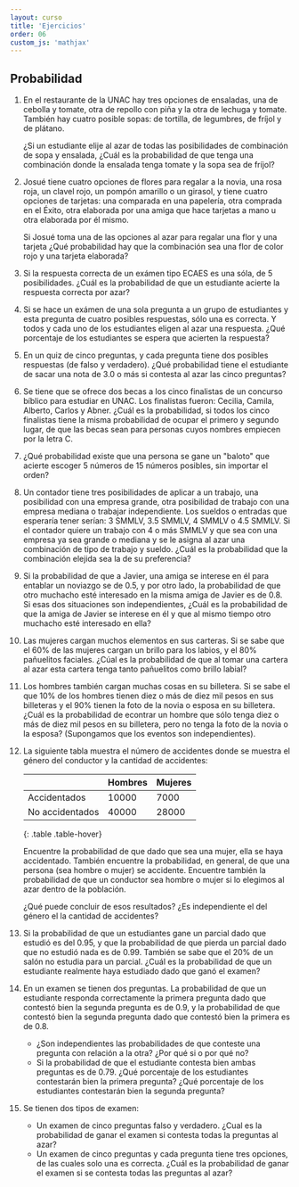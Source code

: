 ```yaml
---
layout: curso
title: 'Ejercicios'
order: 06
custom_js: 'mathjax'
---
```


## Probabilidad

1. En el restaurante de la UNAC hay tres opciones de ensaladas, 
   una de cebolla y tomate, otra de repollo con piña y la otra de lechuga y tomate.
   También  hay cuatro posible sopas: de tortilla, de legumbres, de fríjol y
   de plátano.

   ¿Si un estudiante elije al azar de todas las posibilidades de 
   combinación de sopa y ensalada, ¿Cuál es la probabilidad de que
   tenga una combinación donde la ensalada tenga tomate y la sopa
   sea de fríjol?

2. Josué tiene cuatro opciones de flores para regalar a la novia,
   una rosa roja, un clavel rojo, un pompón amarillo o un girasol, y
   tiene cuatro opciones de tarjetas: una comparada en una papelería,
   otra comprada en el Éxito, otra elaborada
   por una amiga que hace tarjetas a mano u otra elaborada por él mismo. 

   Si Josué toma una de las opciones al azar para regalar una flor y
   una tarjeta ¿Qué probabilidad hay que la combinación sea una flor
   de color rojo y una tarjeta elaborada?

3. Si la respuesta correcta de un exámen tipo ECAES es una sóla,
   de 5 posibilidades. ¿Cuál es la probabilidad de que un estudiante
   acierte la respuesta correcta por  azar?

4. Si se hace un exámen de una sola pregunta a un grupo de estudiantes
   y esta pregunta de cuatro posibles respuestas, sólo una es correcta.
   Y todos y cada uno de los estudiantes eligen al azar una respuesta.
   ¿Qué porcentaje de los estudiantes se espera que acierten la respuesta?

5. En un quiz de cinco preguntas, y cada pregunta tiene dos posibles 
   respuestas (de falso y verdadero). ¿Qué probabilidad tiene el estudiante
   de sacar una nota de 3.0 o más si contesta al azar las cinco preguntas?

6. Se tiene que se ofrece dos becas a los cinco finalistas de un concurso
   bíblico para estudiar en UNAC. Los finalistas fueron: Cecilia, Camila,
   Alberto, Carlos y Abner. ¿Cuál es la probabilidad, si todos los cinco
   finalistas tiene la misma probabilidad de ocupar el primero y segundo 
   lugar, de que las becas sean para personas cuyos nombres empiecen por la letra C.

7. ¿Qué probabilidad existe que una persona se gane un "baloto" que
   acierte escoger 5 números de 15 números posibles, sin importar el orden?

8. Un contador tiene tres posibilidades de aplicar a un trabajo, una
   posibilidad con una empresa  grande, otra posibilidad de trabajo con una empresa mediana
   o trabajar independiente.  Los sueldos o entradas que
   esperaría tener serían: 3 SMMLV, 3.5 SMMLV, 4 SMMLV  o 4.5 SMMLV. Si el contador 
   quiere un trabajo con 4 o más SMMLV y que sea con una empresa ya sea
   grande o mediana y se le asigna al azar una combinación de tipo de trabajo y
   sueldo. ¿Cuál es la probabilidad que la combinación elejida sea la de su preferencia?

9. Si la probabilidad de que a Javier, una amiga se interese en él para
   entablar un noviazgo se de 0.5, y por otro lado, la probabilidad de que
   otro muchacho esté interesado en la misma amiga de Javier es de 0.8.
   Si esas dos situaciones son independientes, ¿Cuál es la probabilidad
   de que la amiga de Javier se interese en él y que al mismo tiempo otro
   muchacho esté interesado en ella?

10. Las mujeres cargan muchos elementos en sus carteras. Si se 
   sabe que el 60% de las mujeres cargan un brillo para los labios, y
   el 80% pañuelitos faciales. ¿Cúal es la probabilidad de que 
   al tomar una cartera al azar esta cartera tenga tanto pañuelitos
   como brillo labial?

11. Los hombres también cargan muchas cosas en su billetera. 
    Si se sabe el que 10% de los hombres tienen diez o más de diez mil
    pesos en sus billeteras y el 90% tienen la foto de la novia o
    esposa en su billetera. ¿Cuál es la probabilidad de econtrar un
    hombre que sólo tenga diez o más de diez mil pesos en su billetera,
    pero no tenga la foto de la novia o la esposa? (Supongamos que 
    los eventos son independientes).

12. La siguiente tabla muestra el número de accidentes donde se 
    muestra el género del conductor y la cantidad de accidentes:
     
    |       | Hombres | Mujeres |
    |:----------|:----------|:-----------|
    | Accidentados | 10000    | 7000 |
    | No accidentados | 40000 | 28000 |
    {: .table .table-hover}
  
    Encuentre la probabilidad de que dado que sea una mujer,
    ella se haya accidentado. También encuentre la probabilidad,
    en general, de que una persona (sea hombre o mujer) se accidente.
    Encuentre también la probabilidad de que un conductor sea hombre
    o mujer si lo elegimos al azar dentro de la población.
    
    ¿Qué puede concluir de esos resultados? ¿Es independiente
    el del género el la cantidad de accidentes?

13. Si la probabilidad de que un estudiantes gane un parcial dado que
    estudió es del 0.95, y que la probabilidad de que pierda un 
    parcial dado que no estudió nada es de 0.99. También se sabe que
    el 20% de un salón no estudia para un parcial.
    ¿Cuál es la probabilidad de que un estudiante realmente haya
    estudiado dado que ganó el examen?

14. En un examen se tienen dos preguntas.
    La probabilidad de que un estudiante responda correctamente la primera
    pregunta dado que contestó bien la segunda pregunta es de 0.9, y
    la probabilidad de que contestó bien la segunda pregunta dado que
    contestó bien la primera es de 0.8.
    - ¿Son independientes las probabilidades de que conteste una
    pregunta con relación a la otra? ¿Por qué si o por qué no?
    - Si la probabilidad de que el estudiante contesta bien ambas preguntas
    es de 0.79. ¿Qué porcentaje de los estudiantes contestarán bien la
    primera pregunta? ¿Qué porcentaje de los estudiantes contestarán bien
    la segunda pregunta?

15. Se tienen dos tipos de examen:
    - Un examen de cinco preguntas falso y verdadero. ¿Cual es la probabilidad
    de ganar el examen si contesta todas la preguntas al azar?
    - Un examen de cinco preguntas y cada pregunta tiene tres opciones,
    de las cuales solo una es correcta.
    ¿Cuál es la probabilidad de ganar el examen si se contesta todas las 
    preguntas al azar?







   
